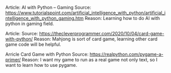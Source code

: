 Article: AI with Python – Gaming
Source: https://www.tutorialspoint.com/artificial_intelligence_with_python/artificial_intelligence_with_python_gaming.htm
Reason: Learning how to do AI with python in gaming field. 

Article: 
Source: https://thecleverprogrammer.com/2020/10/04/card-game-with-python/
Reason: Mahjong is sort of card game, learning other card game code will be helpful.

Arricle Card Game with Python
Source: https://realpython.com/pygame-a-primer/
Reason: I want my game to run as a real game not only text, so I want to learn how to use pygame.
